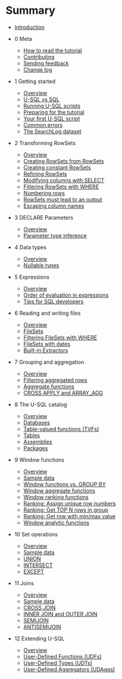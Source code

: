 # Summary

* [Introduction](README.md)

* 0 Meta
  * [How to read the tutorial](meta/how-to-read.md)
  * [Contributing](meta/contributing.md)
  * [Sending feedback](meta/feedback.md)
  * [Change log](meta/change-log.md)

* 1 Getting started
  * [Overview](getting-started/getting-started-intro.md)
  * [U-SQL vs SQL](getting-started/usql-vs-sql.md)
  * [Running U-SQL scripts](getting-started/running-usql-scripts.md)
  * [Preparing for the tutorial](getting-started/preparing-for-the-tutorial.md)
  * [Your first U-SQL script](getting-started/your-first-usql-script.md)
  * [Common errors](getting-started/common-errors.md)
  * [The SearchLog dataset](getting-started/searchlog-dataset.md) 

* 2 Transforming RowSets
  * [Overview](transforming-rowsets/transforming-rowsets-intro.md)
  * [Creating RowSets from RowSets](transforming-rowsets/creating-rowsets-from-rowsets.md)
  * [Creating constant RowSets](transforming-rowsets/creating-constant-rowsets.md)
  * [Refining RowSets](transforming-rowsets/refining-rowsets.md)
  * [Modifying columns with SELECT](transforming-rowsets/modifying-columns-with-select.md)
  * [Filtering RowSets with WHERE](transforming-rowsets/filtering-rowsets-with-where.md)
  * [Numbering rows](transforming-rowsets/numbering-rows.md)
  * [RowSets must lead to an output](transforming-rowsets/rowsets-must-lead-to-an-output.md)
  * [Escaping column names](transforming-rowsets/escaping-column-names.md)

* 3 DECLARE Parameters
  * [Overview](declare-parameters/declare-parameters-intro.md)
  * [Parameter type inference](declare-parameters/parameter-type-inference.md)

* 4 Data types
  * [Overview](data-types/data-types-intro.md)
  * [Nullable types](data-types/nullable-types.md)

* 5 Expressions
  * [Overview](expressions/expressions-intro.md)
  * [Order of evaluation in expressions](expressions/order-of-evaluation-in-expressions.md)
  * [Tips for SQL developers](expressions/tips-for-sql-developers.md)

* 6 Reading and writing files
  * [Overview](reading-and-writing-files/reading-and-writing-files-intro.md)
  * [FileSets](reading-and-writing-files/filesets.md)
  * [Filtering FileSets with WHERE](reading-and-writing-files/filtering-filesets-with-where.md)
  * [FileSets with dates](reading-and-writing-files/filesets-with-dates.md)
  * [Built-in Extractors](reading-and-writing-files/built-in-extractors.md)

* 7 Grouping and aggregation
  * [Overview](grouping-and-aggregation/grouping-and-aggregation-intro.md)
  * [Filtering aggregated rows](grouping-and-aggregation/filtering-aggregated-rows.md)
  * [Aggregate functions](grouping-and-aggregation/aggregate-functions.md)
  * [CROSS APPLY and ARRAY\_AGG](grouping-and-aggregation/cross-apply-and-array_agg.md)

* 8 The U-SQL catalog
  * [Overview](usql-catalog/usql-catalog-intro.md)
  * [Databases](usql-catalog/usql-databases.md)
  * [Table-valued functions \(TVFs\)](usql-catalog/usql-table-valued-functions.md)
  * [Tables](usql-catalog/usql-tables.md)
  * [Assemblies](usql-catalog/assemblies.md)
  * [Packages](usql-catalog/packages.md)

* 9 Window functions
  * [Overview](window-functions/window-functions-intro.md)
  * [Sample data](window-functions/sample-data.md)
  * [Window functions vs. GROUP BY](window-functions/window-functions-vs-group-by.md)
  * [Window aggregate functions](window-functions/window-aggregate-functions.md)
  * [Window ranking functions](window-functions/window-ranking-functions.md)
  * [Ranking: Assign unique row numbers](window-functions/ranking-assign-new-unique-row-numbers.md)
  * [Ranking: Get TOP N rows in group](window-functions/ranking-get-top-n-rows-in-group.md)
  * [Ranking: Get row with min/max value](window-functions/ranking-get-row-with-min-max-value.md)
  * [Window analytic functions](window-functions/window-analytic-functions.md)

* 10 Set operations
  * [Overview](set-operations/set-operations-intro.md)
  * [Sample data](set-operations/sample-data.md)
  * [UNION](set-operations/union.md)
  * [INTERSECT](set-operations/intersect.md)
  * [EXCEPT](set-operations/except.md)

* 11 Joins
  * [Overview](joins/joins-intro.md)
  * [Sample data](joins/sample-data.md)
  * [CROSS JOIN](joins/cross-join.md)
  * [INNER JOIN and OUTER JOIN](joins/inner-join-and-outer-join.md.md)
  * [SEMIJOIN](joins/semijoin.md)
  * [ANTISEMIJOIN](joins/antisemijoin.md)

* 12 Extending U-SQL
  * [Overview](extending-usql/extending-usql-intro.md)
  * [User-Defined Functions (UDFs)](extending-usql/user-defined-functions.md)
  * [User-Defined Types (UDTs)](extending-usql/user-defined-types.md)
  * [User-Defined Aggregators (UDAggs)](extending-usql/user-defined-aggregators.md)

